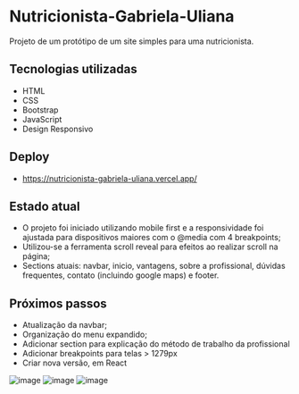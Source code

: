 # Nutricionista-Gabriela-Uliana

Projeto de um protótipo de um site simples para uma nutricionista.


## Tecnologias utilizadas
- HTML
- CSS
- Bootstrap
- JavaScript
- Design Responsivo

## Deploy
- https://nutricionista-gabriela-uliana.vercel.app/

## Estado atual
- O projeto foi iniciado utilizando mobile first e a responsividade foi ajustada para dispositivos maiores com o @media com 4 breakpoints;
- Utilizou-se a ferramenta scroll reveal para efeitos ao realizar scroll na página;
- Sections atuais: navbar, inicio, vantagens, sobre a profissional, dúvidas frequentes, contato (incluindo google maps) e footer.

## Próximos passos
- Atualização da navbar;
- Organização do menu expandido;
- Adicionar section para explicação do método de trabalho da profissional
- Adicionar breakpoints para telas > 1279px
- Criar nova versão, em React

![image](https://user-images.githubusercontent.com/105760278/203133532-16fd0e1f-4ac4-4247-83b0-1f05d8afae5d.png)
![image](https://user-images.githubusercontent.com/105760278/203135421-defbd7f1-2ce9-4793-bf50-27fb91309cee.png)
![image](https://user-images.githubusercontent.com/105760278/222779485-19860e2e-cfb7-4c50-b654-3fec925b595d.png)



